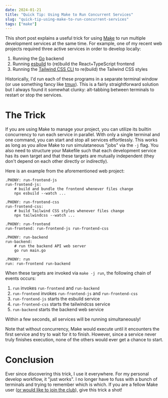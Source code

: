 ```yaml
---
date: 2024-01-21
title: "Quick Tip: Using Make to Run Concurrent Services"
slug: "quick-tip-using-make-to-run-concurrent-services"
tags: ["make"]
---
```


This short post explains a useful trick for using [Make](<https://en.wikipedia.org/wiki/Make_(software)>) to run multiple development services at the same time.
For example, one of my recent web projects required three active services in order to develop locally:

1. Running the [Go](https://go.dev/) backend
2. Running [esbuild](https://esbuild.github.io/) to (re)build the React+TypeScript frontend
3. Running the [Tailwind CSS CLI](https://tailwindcss.com/blog/standalone-cli) to re(build) the Tailwind CSS styles

Historically, I'd run each of these programs in a separate terminal window (or use something fancy like [tmux](https://github.com/tmux/tmux/wiki)).
This is a fairly straightforward solution but I always found it somewhat clunky: alt-tabbing between terminals to restart or stop the services.

# The Trick

If you are using Make to manage your project, you can utilize its builtin concurrency to run each service in parallel.
With only a single terminal and one command, you can start and stop all services effortlessly.
This works as long as you allow Make to run simulataneous "jobs" via the `-j` flag.
You also need to structure your Makefile such that each development service has its own target and that these targets are mutually independent (they don't depend on each other directly or indirectly).

Here is an example from the aforementioned web project:

```make
.PHONY: run-frontend-js
run-frontend-js:
	# build and bundle the frontend whenever files change
	npx esbuild --watch ...

.PHONY: run-frontend-css
run-frontend-css:
	# build Tailwind CSS styles whenever files change
	npx tailwindcss --watch ...

.PHONY: run-frontend
run-frontend: run-frontend-js run-frontend-css

.PHONY: run-backend
run-backend:
	# run the backend API web server
	go run main.go

.PHONY: run
run: run-frontend run-backend
```

When these targets are invoked via `make -j run`, the following chain of events occurs:

1. `run` invokes `run-frontend` and `run-backend`
2. `run-frontend` invokes `run-frontend-js` and `run-frontend-css`
3. `run-frontend-js` starts the esbuild service
4. `run-frontend-css` starts the tailwindcss service
5. `run-backend` starts the backend web service

Within a few seconds, all services will be running simultaneously!

Note that without concurrency, Make would execute until it encounters the first service and try to wait for it to finish.
However, since a service never truly finishes execution, none of the others would ever get a chance to start.

# Conclusion

Ever since discovering this trick, I use it everywhere.
For my personal develop workflow, it "just works".
I no longer have to fuss with a bunch of terminals and trying to remember which is which.
If you are a fellow Make user ([or would like to join the club](/posts/implementing-make-in-go/)), give this trick a shot!
